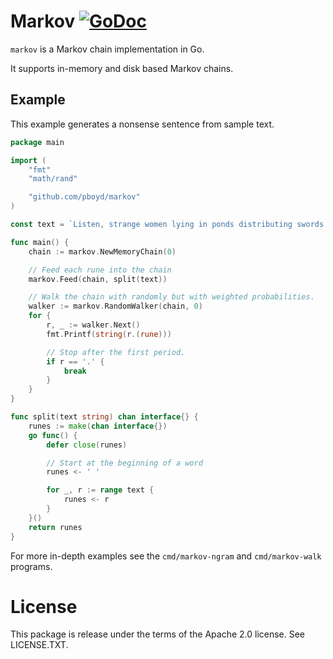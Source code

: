 # Markov [![GoDoc](https://godoc.org/github.com/golang/gddo?status.svg)](https://godoc.org/github.com/pboyd/markov)

`markov` is a Markov chain implementation in Go.

It supports in-memory and disk based Markov chains.

## Example

This example generates a nonsense sentence from sample text.

```go
package main

import (
	"fmt"
	"math/rand"

	"github.com/pboyd/markov"
)

const text = `Listen, strange women lying in ponds distributing swords is no basis for a system of government. Supreme executive power derives from a mandate from the masses, not from some farcical aquatic ceremony.`

func main() {
	chain := markov.NewMemoryChain(0)

	// Feed each rune into the chain
	markov.Feed(chain, split(text))

	// Walk the chain with randomly but with weighted probabilities.
	walker := markov.RandomWalker(chain, 0)
	for {
		r, _ := walker.Next()
		fmt.Printf(string(r.(rune)))

		// Stop after the first period.
		if r == '.' {
			break
		}
	}
}

func split(text string) chan interface{} {
	runes := make(chan interface{})
	go func() {
		defer close(runes)

		// Start at the beginning of a word
		runes <- ' '

		for _, r := range text {
			runes <- r
		}
	}()
	return runes
}
```

For more in-depth examples see the `cmd/markov-ngram` and `cmd/markov-walk` programs.

# License

This package is release under the terms of the Apache 2.0 license. See LICENSE.TXT.
